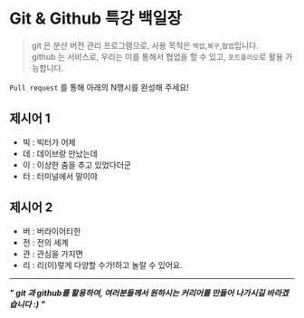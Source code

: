 # Git & Github 특강 백일장

> git 은 분산 버전 관리 프로그램으로, 사용 목적은 `백업`,`복구`,`협업`입니다.  
> github 는 서비스로, 우리는 이를 통해서 협업을 할 수 있고, `포트폴리오`로 활용 가능합니다.

`Pull request` 를 통해 아래의 N행시를 완성해 주세요!

## 제시어 1

- 빅 : 빅터가 어제
- 데 : 데이브랑 만났는데
- 이 : 이상한 춤을 추고 있었다더군
- 터 : 터미널에서 말이야

## 제시어 2

- 버 : 버라이어티한
- 전 : 전의 세계
- 관 : 관심을 가지면
- 리 : 리(이)렇게 다양할 수가!하고 놀랄 수 있어요.

---

**_" git 과 github를 활용하여, 여러분들께서 원하시는 커리어를 만들어 나가시길 바라겠습니다 :) "_**
